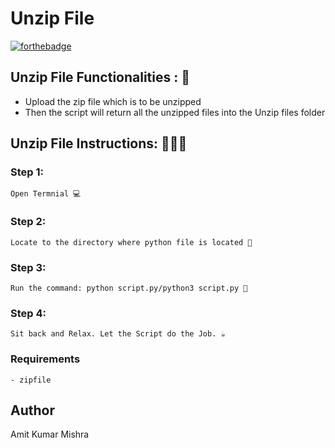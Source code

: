 # <b>Unzip File</b>

[![forthebadge](https://forthebadge.com/images/badges/made-with-python.svg)](https://forthebadge.com)

## Unzip File Functionalities : 🚀

- Upload the zip file which is to be unzipped
- Then the script will return all the unzipped files into the Unzip files folder

## Unzip File Instructions: 👨🏻‍💻

### Step 1:

    Open Termnial 💻

### Step 2:

    Locate to the directory where python file is located 📂

### Step 3:

    Run the command: python script.py/python3 script.py 🧐

### Step 4:

    Sit back and Relax. Let the Script do the Job. ☕

### Requirements

    - zipfile

## Author

Amit Kumar Mishra

